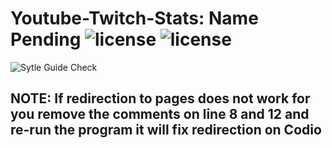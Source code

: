 # Youtube-Twitch-Stats: Name Pending ![license](https://img.shields.io/static/v1?label=license&message=MIT&color=red) ![license](https://img.shields.io/static/v1?label=Python&message=3.6.9&color=yellow&labelColor=blue)
![Sytle Guide Check](https://github.com/csantana1121/Twitch-Youtube-Stats/actions/workflows/test.yaml/badge.svg)

## NOTE: If redirection to pages does not work for you remove the comments on line 8 and 12 and re-run the program it will fix redirection on Codio
